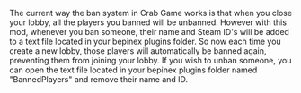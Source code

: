 The current way the ban system in Crab Game works is that when you close your lobby, all the players you banned will be unbanned. However with this mod, whenever you ban someone, their name and Steam ID's will be added to a text file located in your bepinex plugins folder. So now each time you create a new lobby, those players will automatically be banned again, preventing them from joining your lobby. If you wish to unban someone, you can open the text file located in your bepinex plugins folder named "BannedPlayers" and remove their name and ID.
